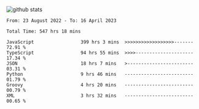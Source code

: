 
![github stats](https://github-readme-stats.vercel.app/api?username=realmahd1&show_icons=true&theme=codeSTACKr&hide_rank=true&count_private=true)

<!--START_SECTION:waka-->

```text
From: 23 August 2022 - To: 16 April 2023

Total Time: 547 hrs 18 mins

JavaScript                 399 hrs 3 mins  >>>>>>>>>>>>>>>>>>-------   72.91 %
TypeScript                 94 hrs 55 mins  >>>>---------------------   17.34 %
JSON                       18 hrs 7 mins   >------------------------   03.31 %
Python                     9 hrs 46 mins   -------------------------   01.79 %
Groovy                     4 hrs 20 mins   -------------------------   00.79 %
XML                        3 hrs 32 mins   -------------------------   00.65 %
```

<!--END_SECTION:waka-->
